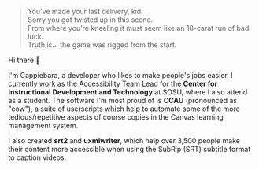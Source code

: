 > You've made your last delivery, kid.<br>
> Sorry you got twisted up in this scene.<br>
> From where you're kneeling it must seem like an 18-carat run of bad luck.<br>
> Truth is... the game was rigged from the start.

Hi there 👋

I'm <!-- (real name redacted for personal safety... libera me from Texas) -->Cappiebara, a developer who likes to make people's jobs easier. I currently 
work as the Accessibility Team Lead for the **Center for Instructional Development and Technology** at SOSU, where I also 
attend as a student. The software I'm most proud of is **CCAU** (pronounced as "cow"), a suite of userscripts which help to 
automate some of the more tedious/repetitive aspects of course copies in the Canvas learning management system.

I also created **srt2** and **uxmlwriter**, which help over 3,500 people make their content more accessible when using the 
SubRip (SRT) subtitle format to caption videos.
